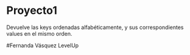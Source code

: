 # Proyecto1
Devuelve las keys ordenadas alfabéticamente, y sus correspondientes values en el mismo orden.

#Fernanda Vásquez
LevelUp
